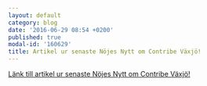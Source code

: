 ```yaml
---
layout: default
category: blog
date: '2016-06-29 08:54 +0200'
published: true
modal-id: '160629'
title: Artikel ur senaste Nöjes Nytt om Contribe Växjö!
---
```

[Länk till artikel ur senaste Nöjes Nytt om Contribe Växjö!](http://www.contribe.se/doc/artikel.pdf)
